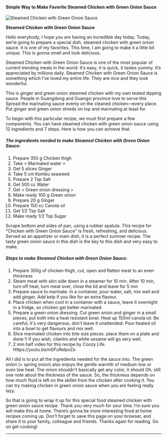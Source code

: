             

#### Simple Way to Make Favorite Steamed Chicken with Green Onion Sauce

![Steamed Chicken with Green Onion Sauce](https://img-global.cpcdn.com/recipes/5e2cfaba94772d93/751x532cq70/steamed-chicken-with-green-onion-sauce-recipe-main-photo.jpg)

**Steamed Chicken with Green Onion Sauce**

Hello everybody, I hope you are having an incredible day today. Today, we’re going to prepare a special dish, steamed chicken with green onion sauce. It is one of my favorites. This time, I am going to make it a little bit unique. This is gonna smell and look delicious.

Steamed Chicken with Green Onion Sauce is one of the most popular of current trending meals in the world. It’s easy, it is quick, it tastes yummy. It’s appreciated by millions daily. Steamed Chicken with Green Onion Sauce is something which I’ve loved my entire life. They are nice and they look wonderful.

This is ginger and green onion steamed chicken with my own tested dipping sauce. People in Guangdong and Guangxi province love to serve this Spread the marinating sauce evenly on the cleaned chicken—every place. Put ginger and green onion shreds on top and marinating at least for.

To begin with this particular recipe, we must first prepare a few components. You can have steamed chicken with green onion sauce using 12 ingredients and 7 steps. Here is how you can achieve that.

##### The ingredients needed to make Steamed Chicken with Green Onion Sauce:

1.  Prepare 350 g Chicken thigh
2.  Take < Marinated water >
3.  Get 5 slices Ginger
4.  Take 5 cm Kombu seaweed
5.  Prepare 2 Tsp Salt
6.  Get 500 cc Water
7.  Get < Green onion dressing >
8.  Make ready 100 g Green onion
9.  Prepare 20 g Ginger
10.  Prepare 150 cc Canola oil
11.  Get 1/2 Tsp Salt
12.  Make ready 1/2 Tsp Sugar

Scrape bottom and sides of pan, using a rubber spatula. This recipe for "Chicken with Green Onion Sauce" is fresh, refreshing, and delicious. Served as an appetizer or main dish, it is a perfect summer recipe. The tasty green onion sauce in this dish is the key to this dish and very easy to make.

##### Steps to make Steamed Chicken with Green Onion Sauce:

1.  Prepare 350g of chicken thigh, cut, open and flatten meat to an even thickness
2.  Steam meat with skin side down in a steamer for 10 min. After 10 min, turn off heat, turn meat over, close the lid and leave for 5 min
3.  Prepare sauce to marinate. In a container, pour water, salt, mix well and add ginger. Add kelp if you like for an extra flavour.
4.  Place chicken when cool in a container with a sauce, leave it overnight in a fridge, so chicken get better marinated.
5.  Prepare a green onion dressing. Cut green onion and ginger in a small pieces, put both into a heat resistant bowl. Heat up 150ml canola oil. Be careful, it's very dangerous, don't leave it unattended. Pour heated oil into a bowl to get flavours and mix well.
6.  Slice marinated chicken into bite size pieces. place them on a plate and done !! If you wish, cilantro and white sesame will go very well.
7.  2 min half video for this recipe by Coozy Life. Https://youtu.be/nGFuReIpvZo

All I did is to put all the ingredients needed for the sauce into. The green onion (= spring onion) also enjoys the gentle warmth of medium-low or even low heat. The onion shouldn't basically get any color, it should Oh, still one note about the thickness of the sauce. So, the thickness depends on how much fluid is left on the skillet from the chicken after cooking it. You can try making chicken in green onion sauce when you are feeling really lazy.

So that is going to wrap it up for this special food steamed chicken with green onion sauce recipe. Thank you very much for your time. I’m sure you will make this at home. There’s gonna be more interesting food at home recipes coming up. Don’t forget to save this page on your browser, and share it to your family, colleague and friends. Thanks again for reading. Go on get cooking!

* * *